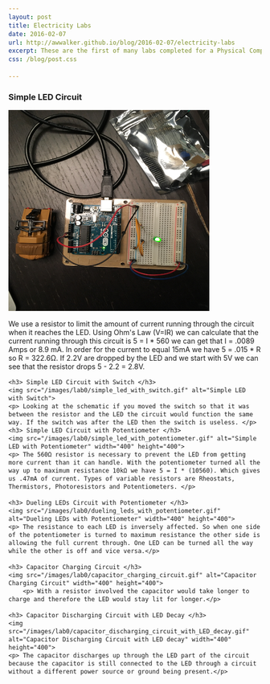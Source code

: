 ```yaml
---
layout: post
title: Electricity Labs
date: 2016-02-07
url: http://awwalker.github.io/blog/2016-02-07/electricity-labs
excerpt: These are the first of many labs completed for a Physical Computing class I took under Professor Amos Bloomberg at NYU.
css: /blog/post.css

---
```

<section class="post-content">
    <h3> Simple LED Circuit </h3>
    <img src="/images/lab0/simple_led_circuit.jpg" alt="Simple LED Circuit" width="400" height="400">
    <p> We use a resistor to limit the amount of current running through the circuit when it reaches the LED. Using Ohm's Law (V=IR) we can calculate that the current running through this circuit is 5 = I * 560 we can get that I = .0089 Amps or 8.9 mA. In order for the current to equal 15mA we have 5 = .015 * R so R = 322.6Ω. If 2.2V are dropped by the LED and we start with 5V we can see that the resistor drops 5 - 2.2 = 2.8V. </p>

    <h3> Simple LED Circuit with Switch </h3>
    <img src="/images/lab0/simple_led_with_switch.gif" alt="Simple LED with Switch">
    <p> Looking at the schematic if you moved the switch so that it was between the resistor and the LED the circuit would function the same way. If the switch was after the LED then the switch is useless. </p> 
    <h3> Simple LED Circuit with Potentiometer </h3>
    <img src="/images/lab0/simple_led_with_potentiometer.gif" alt="Simple LED with Potentiometer" width="400" height="400">
    <p> The 560Ω resistor is necessary to prevent the LED from getting more current than it can handle. With the potentiometer turned all the way up to maximum resistance 10kΩ we have 5 = I * (10560). Which gives us .47mA of current. Types of variable resistors are Rheostats, Thermistors, Photoresistors and Potentiometers. </p>

    <h3> Dueling LEDs Circuit with Potentiometer </h3>
    <img src="/images/lab0/dueling_leds_with_potentiometer.gif" alt="Dueling LEDs with Potentiometer" width="400" height="400">
    <p> The resistance to each LED is inversely affected. So when one side of the potentiometer is turned to maximum resistance the other side is allowing the full current through. One LED can be turned all the way while the other is off and vice versa.</p>

    <h3> Capacitor Charging Circuit </h3>
    <img src="/images/lab0/capacitor_charging_circuit.gif" alt="Capacitor Charging Circuit" width="400" height="400">
        <p> With a resistor involved the capacitor would take longer to charge and therefore the LED would stay lit for longer.</p>

    <h3> Capacitor Discharging Circuit with LED Decay </h3>
    <img src="/images/lab0/capacitor_discharging_circuit_with_LED_decay.gif" alt="Capacitor Discharging Circuit with LED decay" width="400" height="400">
    <p> The capacitor discharges up through the LED part of the circuit because the capacitor is still connected to the LED through a circuit without a different power source or ground being present.</p>
